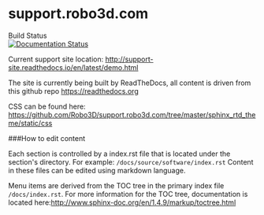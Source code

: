 # support.robo3d.com

Build Status</br>
[![Documentation Status](https://readthedocs.org/projects/support-site/badge/?version=latest)](http://support-site.readthedocs.io/en/latest/?badge=latest)
     

Current support site location: http://support-site.readthedocs.io/en/latest/demo.html

The site is currently being built by ReadTheDocs, all content is driven from this github repo
https://readthedocs.org

CSS can be found here: https://github.com/Robo3D/support.robo3d.com/tree/master/sphinx_rtd_theme/static/css

###How to edit content

Each section is controlled by a index.rst file that is located under the section's directory.  For example: ```/docs/source/software/index.rst```  Content in these files can be edited using markdown language.  

Menu items are derived from the TOC tree in the primary index file ```/docs/index.rst```.  For more information for the TOC tree, documentation is located here:http://www.sphinx-doc.org/en/1.4.9/markup/toctree.html
